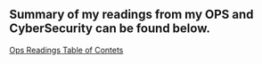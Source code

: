 ## Summary of my readings from my OPS and CyberSecurity can be found below. 
[Ops Readings Table of Contets](https://github.com/rcaoagdan/OPS201n1-Readings/wiki)
